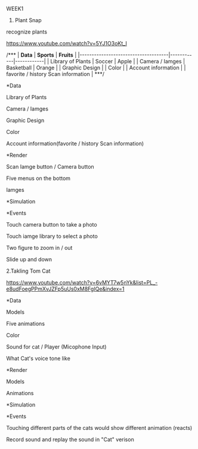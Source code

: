 WEEK1

1. Plant Snap

recognize plants

https://www.youtube.com/watch?v=5YJ1O3oKt_I

/***
| __Data__                            | __Sports__ | __Fruits__ |
|-------------------------------------|------------|------------|
| Library of Plants                   | Soccer     | Apple      |
| Camera / Iamges                     | Basketball | Orange     |
| Graphic Design                      |
| Color                               |
| Account information                 |
| favorite / history Scan information |
***/

*Data

Library of Plants

Camera / Iamges  

Graphic Design

Color

Account information(favorite / history Scan information)



*Render

Scan Iamge button / Camera button

Five menus on the bottom

Iamges


*Simulation



*Events

Touch camera button to take a photo

Touch iamge library to select a photo

Two figure to zoom in / out

Slide up and down


2.Takling Tom Cat

https://www.youtube.com/watch?v=6vMYT7w5nYk&list=PL_-e8udFoegPPmXvJZFp5uUs0xM8FgIQe&index=1


*Data

Models

Five animations

Color

Sound for cat / Player (Micophone Input)

What Cat's voice tone like


*Render

Models

Animations


*Simulation


*Events

Touching different parts of the cats would show different animation (reacts)

Record sound and replay the sound in "Cat" verison
